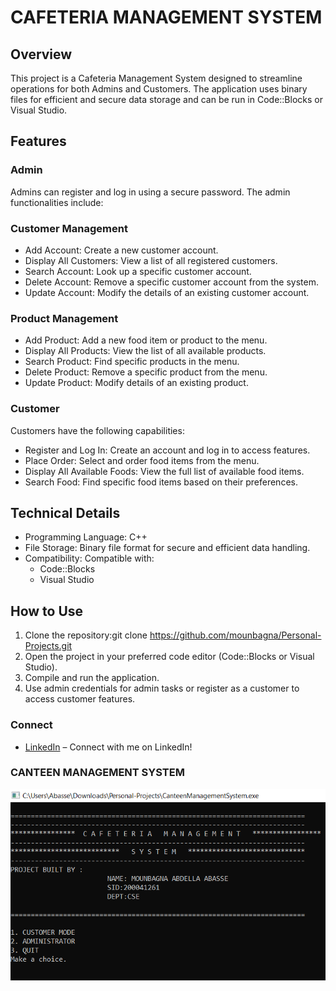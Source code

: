 # CAFETERIA MANAGEMENT SYSTEM
## Overview
This project is a Cafeteria Management System designed to streamline operations for both Admins and Customers. The application uses binary files for efficient and secure data storage and can be run in Code::Blocks or Visual Studio.

## Features
### Admin
Admins can register and log in using a secure password. The admin functionalities include:

### Customer Management
- Add Account: Create a new customer account.
- Display All Customers: View a list of all registered customers.
- Search Account: Look up a specific customer account.
- Delete Account: Remove a specific customer account from the system.
- Update Account: Modify the details of an existing customer account.

### Product Management
- Add Product: Add a new food item or product to the menu.
- Display All Products: View the list of all available products.
- Search Product: Find specific products in the menu.
- Delete Product: Remove a specific product from the menu.
- Update Product: Modify details of an existing product.

### Customer
Customers have the following capabilities:
- Register and Log In: Create an account and log in to access features.
- Place Order: Select and order food items from the menu.
- Display All Available Foods: View the full list of available food items.
- Search Food: Find specific food items based on their preferences.

## Technical Details
- Programming Language: C++
- File Storage: Binary file format for secure and efficient data handling.
- Compatibility: Compatible with:
   - Code::Blocks
   - Visual Studio

## How to Use
1. Clone the repository:git clone https://github.com/mounbagna/Personal-Projects.git
2. Open the project in your preferred code editor (Code::Blocks or Visual Studio).
3. Compile and run the application.
4. Use admin credentials for admin tasks or register as a customer to access customer features.

### Connect
- [LinkedIn](https://www.linkedin.com/in/mounbagna-abdella-abasse-875958314/) – Connect with me on LinkedIn!

### CANTEEN MANAGEMENT SYSTEM
![alt text](https://github.com/mounbagna/Personal-Projects/blob/master/CMS.png)
